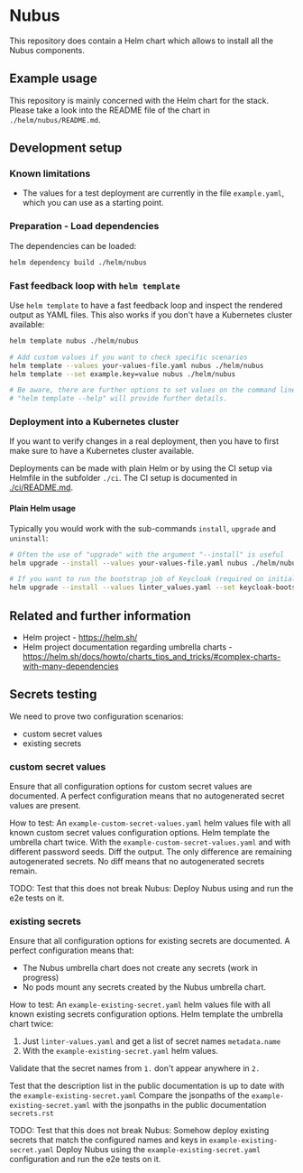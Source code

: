 # Nubus

This repository does contain a Helm chart which allows to install all the Nubus
components.


## Example usage

This repository is mainly concerned with the Helm chart for the stack. Please
take a look into the README file of the chart in `./helm/nubus/README.md`.


## Development setup

### Known limitations

- The values for a test deployment are currently in the file
  `example.yaml`, which you can use as a starting point.

### Preparation - Load dependencies

The dependencies can be loaded:

```sh
helm dependency build ./helm/nubus
```

### Fast feedback loop with `helm template`

Use `helm template` to have a fast feedback loop and inspect the rendered output
as YAML files. This also works if you don't have a Kubernetes cluster available:

```sh
helm template nubus ./helm/nubus

# Add custom values if you want to check specific scenarios
helm template --values your-values-file.yaml nubus ./helm/nubus
helm template --set example.key=value nubus ./helm/nubus

# Be aware, there are further options to set values on the command line,
# "helm template --help" will provide further details.
```


### Deployment into a Kubernetes cluster

If you want to verify changes in a real deployment, then you have to first make
sure to have a Kubernetes cluster available.

Deployments can be made with plain Helm or by using the CI setup via Helmfile in
the subfolder `./ci`. The CI setup is documented in
[./ci/README.md](./ci/README.md).


#### Plain Helm usage

Typically you would work with the sub-commands `install`, `upgrade` and
`uninstall`:

```sh
# Often the use of "upgrade" with the argument "--install" is useful
helm upgrade --install --values your-values-file.yaml nubus ./helm/nubus

# If you want to run the bootstrap job of Keycloak (required on initial deployment)
helm upgrade --install --values linter_values.yaml --set keycloak-bootstrap.enabled=true nubus ./
```


## Related and further information

- Helm project - <https://helm.sh/>
- Helm project documentation regarding umbrella charts -
  <https://helm.sh/docs/howto/charts_tips_and_tricks/#complex-charts-with-many-dependencies>


## Secrets testing

We need to prove two configuration scenarios:
- custom secret values
- existing secrets

### custom secret values

Ensure that all configuration options for custom secret values are documented.
A perfect configuration means that no autogenerated secret values are present.

How to test:
An `example-custom-secret-values.yaml` helm values file with all known custom secret values configuration options.
Helm template the umbrella chart twice. With the `example-custom-secret-values.yaml` and with different password seeds.
Diff the output. The only difference are remaining autogenerated secrets.
No diff means that no autogenerated secrets remain.

TODO:
Test that this does not break Nubus:
Deploy Nubus using and run the e2e tests on it.

### existing secrets

Ensure that all configuration options for existing secrets are documented.
A perfect configuration means that:
- The Nubus umbrella chart does not create any secrets (work in progress)
- No pods mount any secrets created by the Nubus umbrella chart.

How to test:
An `example-existing-secret.yaml` helm values file with all known existing secrets configuration options.
Helm template the umbrella chart twice:
1. Just `linter-values.yaml` and get a list of secret names `metadata.name`
2. With the `example-existing-secret.yaml` helm values.

Validate that the secret names from `1.` don't  appear anywhere in `2.`

Test that the description list in the public documentation is up to date with the `example-existing-secret.yaml`
Compare the jsonpaths of the `example-existing-secret.yaml` with the jsonpaths in the public documentation `secrets.rst`

TODO:
Test that this does not break Nubus:
Somehow deploy existing secrets that match the configured names and keys in `example-existing-secret.yaml`
Deploy Nubus using the `example-existing-secret.yaml` configuration and run the e2e tests on it.

